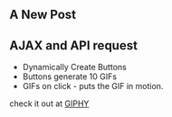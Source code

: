 ## A New Post
## AJAX and API request
- Dynamically Create Buttons
- Buttons generate 10 GIFs
- GIFs on click - puts the GIF in motion.

check it out at [GIPHY]( https://iamgiel.github.io/GifTastic/)

